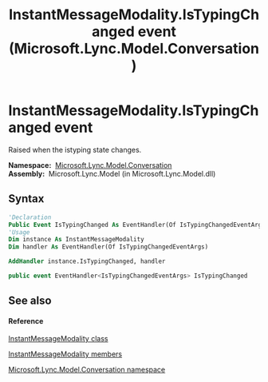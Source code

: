 ﻿---
title: InstantMessageModality.IsTypingChanged event (Microsoft.Lync.Model.Conversation)
TOCTitle: IsTypingChanged event
ms:assetid: E:Microsoft.Lync.Model.Conversation.InstantMessageModality.IsTypingChanged_DI_3_UC_OCS14MrefLyncWPF
ms:mtpsurl: https://msdn.microsoft.com/en-us/library/microsoft.lync.model.conversation.instantmessagemodality.istypingchanged_di_3_uc_ocs14mreflyncwpf(v=office.15)
ms:contentKeyID: 48601832
ms.date: 07/28/2014
mtps_version: v=office.15
f1_keywords:
- Microsoft.Lync.Model.Conversation.InstantMessageModality.IsTypingChanged
dev_langs:
- CSharp
- JScript
- VB
- other
---

# InstantMessageModality.IsTypingChanged event

Raised when the istyping state changes.

**Namespace:**  [Microsoft.Lync.Model.Conversation](microsoft-lync-model-conversation-namespace_2.md)  
**Assembly:**  Microsoft.Lync.Model (in Microsoft.Lync.Model.dll)

## Syntax

``` vb
'Declaration
Public Event IsTypingChanged As EventHandler(Of IsTypingChangedEventArgs)
'Usage
Dim instance As InstantMessageModality
Dim handler As EventHandler(Of IsTypingChangedEventArgs)

AddHandler instance.IsTypingChanged, handler
```

``` csharp
public event EventHandler<IsTypingChangedEventArgs> IsTypingChanged
```

## See also

#### Reference

[InstantMessageModality class](instantmessagemodality-class-microsoft-lync-model-conversation_2.md)

[InstantMessageModality members](instantmessagemodality-members-microsoft-lync-model-conversation_2.md)

[Microsoft.Lync.Model.Conversation namespace](microsoft-lync-model-conversation-namespace_2.md)

